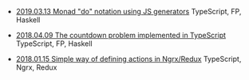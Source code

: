 
- [2019.03.13 Monad "do" notation using JS generators](https://github.com/marcinnajder/misc/tree/master/2019_03_13_monad_do_notation_using_js_generators) TypeScript, FP, Haskell

- [2018.04.09 The countdown problem implemented in TypeScript](https://github.com/marcinnajder/misc/tree/master/2018_04_09_countdown-problem-in-typescript) TypeScript, FP, Haskell

- [2018.01.15 Simple way of defining actions in Ngrx/Redux](https://github.com/marcinnajder/misc/tree/master/2018_01_15_simple-way-of-defining-actions) TypeScript, Ngrx, Redux


